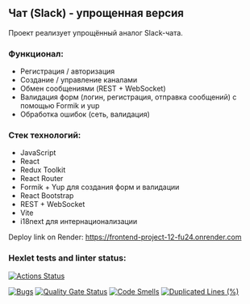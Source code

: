 ## Чат (Slack) - упрощенная версия
Проект реализует упрощённый аналог Slack-чата. 

### Функционал:
- Регистрация / авторизация
- Создание / управление каналами
- Обмен сообщениями (REST + WebSocket)
- Валидация форм (логин, регистрация, отправка сообщений) с помощью Formik и yup
- Обработка ошибок (сеть, валидация)

### Стек технологий:
- JavaScript
- React
- Redux Toolkit
- React Router
- Formik + Yup для создания форм и валидации
- React Bootstrap
- REST + WebSocket
- Vite
- i18next для интернационализации

Deploy link on Render: https://frontend-project-12-fu24.onrender.com

### Hexlet tests and linter status:
[![Actions Status](https://github.com/anilopchisak/frontend-project-12/actions/workflows/hexlet-check.yml/badge.svg)](https://github.com/anilopchisak/frontend-project-12/actions)

[![Bugs](https://sonarcloud.io/api/project_badges/measure?project=anilopchisak_frontend-project-12&metric=bugs)](https://sonarcloud.io/summary/new_code?id=anilopchisak_frontend-project-12)
[![Quality Gate Status](https://sonarcloud.io/api/project_badges/measure?project=anilopchisak_frontend-project-12&metric=alert_status)](https://sonarcloud.io/summary/new_code?id=anilopchisak_frontend-project-12)
[![Code Smells](https://sonarcloud.io/api/project_badges/measure?project=anilopchisak_frontend-project-12&metric=code_smells)](https://sonarcloud.io/summary/new_code?id=anilopchisak_frontend-project-12)
[![Duplicated Lines (%)](https://sonarcloud.io/api/project_badges/measure?project=anilopchisak_frontend-project-12&metric=duplicated_lines_density)](https://sonarcloud.io/summary/new_code?id=anilopchisak_frontend-project-12)
